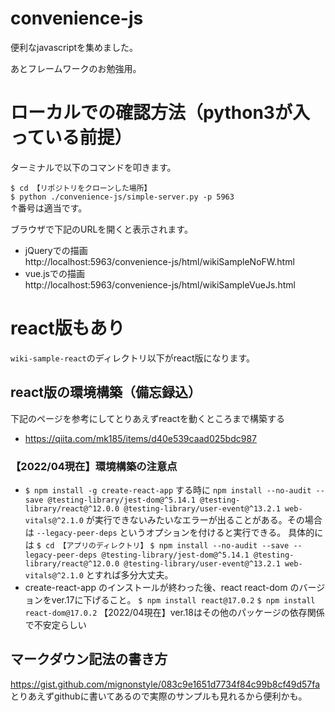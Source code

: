 # convenience-js
便利なjavascriptを集めました。

あとフレームワークのお勉強用。

# ローカルでの確認方法（python3が入っている前提）
ターミナルで以下のコマンドを叩きます。  
  
`$ cd 【リポジトリをクローンした場所】`  
`$ python ./convenience-js/simple-server.py -p 5963`  
↑番号は適当です。  
  
ブラウザで下記のURLを開くと表示されます。  
- jQueryでの描画  
http://localhost:5963/convenience-js/html/wikiSampleNoFW.html  
- vue.jsでの描画  
http://localhost:5963/convenience-js/html/wikiSampleVueJs.html  

# react版もあり
`wiki-sample-react`のディレクトリ以下がreact版になります。

## react版の環境構築（備忘録込）
下記のページを参考にしてとりあえずreactを動くところまで構築する
- https://qiita.com/mk185/items/d40e539caad025bdc987

### 【2022/04現在】環境構築の注意点
- `$ npm install -g create-react-app` する時に
`npm install --no-audit --save @testing-library/jest-dom@^5.14.1 @testing-library/react@^12.0.0 @testing-library/user-event@^13.2.1 web-vitals@^2.1.0`
が実行できないみたいなエラーが出ることがある。その場合は
`--legacy-peer-deps` というオプションを付けると実行できる。
具体的には
`$ cd 【アプリのディレクトリ】`
`$ npm install --no-audit --save --legacy-peer-deps @testing-library/jest-dom@^5.14.1 @testing-library/react@^12.0.0 @testing-library/user-event@^13.2.1 web-vitals@^2.1.0`
とすれば多分大丈夫。
- create-react-app のインストールが終わった後、react react-dom のバージョンをver.17に下げること。
`$ npm install react@17.0.2`
`$ npm install react-dom@17.0.2`
【2022/04現在】ver.18はその他のパッケージの依存関係で不安定らしい

## マークダウン記法の書き方
https://gist.github.com/mignonstyle/083c9e1651d7734f84c99b8cf49d57fa
とりあえずgithubに書いてあるので実際のサンプルも見れるから便利かも。
